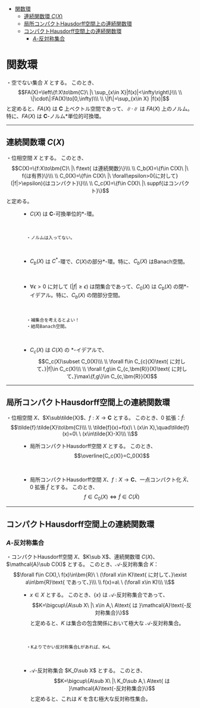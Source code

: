 - [関数環](#関数環)
  - [連続関数環 $C(X)$](#連続関数環-cx)
  - [局所コンパクトHausdorff空間上の連続関数環](#局所コンパクトhausdorff空間上の連続関数環)
  - [コンパクトHausdorff空間上の連続関数環](#コンパクトhausdorff空間上の連続関数環)
    - [$A$-反対称集合](#a-反対称集合)


# 関数環 

・空でない集合 $X$ とする。
このとき、
$$FA(X)=\left\{f:X\to\bm{C}\ |\ \sup_{x\in X}|f(x)|<\infty\right\}\\\ \\
\|\cdot\|:FA(X)\to[0,\infty)\\\ \\
\|f\|=\sup_{x\in X} |f(x)|$$
と定めると、$FA(X)$ は $\bm{C}$ 上ベクトル空間であって、$\|\cdot\|$ は $FA(X)$ 上のノルム。
特に、$FA(X)$ は $\bm{C}$-ノルム*単位的可換環。

---

## 連続関数環 $C(X)$

<dl><dt>

・位相空間 $X$ とする。
このとき、
$$C(X)=\{f:X\to\bm{C}\ |\ f\text{ は連続関数}\}\\\ \\
C_b(X)=\{f\in C(X)\ |\ f{は有界}\}\\\ \\
C_0(X)=\{f\in C(X)\ |\ \forall\epsilon>0{に対して}(|f|>\epsilon){はコンパクト}\}\\\ \\
C_c(X)=\{f\in C(X)\ |\ suppf{はコンパクト}\}$$
と定める。
<br>

</dt><dd>

- $C(X)$ は $\bm{C}$-可換単位的$*$-環。
<br>

      ・ノルムは入ってない。
<br>

- $C_b(X)$ は $C^*$-環で、$C(X)$の部分$*$-環。特に、$C_b(X)$ はBanach空間。

<br>

- $\forall\epsilon>0$ に対して $(|f|\ge\epsilon)$ は閉集合であって、$C_0(X)$ は $C_b(X)$ の閉$*$-イデアル。特に、$C_b(X)$ の閉部分空間。
<br>

      ・補集合を考えるとよい！
      ・結局Banach空間。
<br>

- $C_c(X)$ は $C(X)$ の $*$-イデアルで、
$$C_c(X)\subset C_0(X)\\\ \\
\forall f\in C_{c}(X)\text{ に対して、}|f|\in C_c(X)\\\ \\
\forall f,g\in C_{c,\bm{R}}(X)\text{ に対して、}\max\{f,g\}\in C_{c,\bm{R}}(X)$$

</dd></dl>

---

## 局所コンパクトHausdorff空間上の連続関数環

<dl><dt>

・位相空間 $X$、$X\sub\tilde{X}$、$f:X\to\bm{C}$ とする。
このとき、$0$ 拡張：$\tilde{f}$:
$$\tilde{f}:\tilde{X}\to\bm{C}\\\ \\
\tilde{f}(x)=f(x)\ \ (x\in X),\quad\tilde{f}(x)=0\ \ (x\in\tilde{X}-X)\\\ \\$$

</dt><dd>

- 局所コンパクトHausdorff空間 $X$ とする。
このとき、
$$\overline{C_c(X)}=C_0(X)$$
<br>

- 局所コンパクトHausdorff空間 $X$、$f:X\to\bm{C}$、一点コンパクト化 $\tilde{X}$、$0$ 拡張 $\tilde{f}$ とする。
このとき、
$$f\in C_0(X)\iff \tilde{f}\in C(\tilde{X})$$

</dd></dl>

---

## コンパクトHausdorff空間上の連続関数環

### $A$-反対称集合

<dl><dt>

・コンパクトHausdorff空間 $X$、$K\sub X$、連続関数環 $C(X)$、$\mathcal{A}\sub C(X)$ とする。
このとき、$\mathcal{A}$-反対称集合 $K$：
$$\forall f\in C(X),\ f(x)\in\bm{R}\ \ (\forall x\in K)\text{ に対して、}\exist a\in\bm{R}\text{ であって、}\\\ \\
f(x)=a\ \ (\forall x\in K)\\\ \\$$

</dt><dd>

- $x\in X$ とする。
このとき、$\{x\}$ は $\mathcal{A}$-反対称集合であって、
$$K=\bigcup\{A\sub X\ |\ x\in A,\ A\text{ は }\mathcal{A}\text{-反対称集合}\}$$
と定めると、$K$ は集合の包含関係において極大な $\mathcal{A}$-反対称集合。
<br>

      ・Kよりでかい反対称集合Lがあれば、K=L
<br>

- $\mathcal{A}$-反対称集合 $K_0\sub X$ とする。
このとき、
$$K=\bigcup\{A\sub X\ |\ K_0\sub A,\ A\text{ は }\mathcal{A}\text{-反対称集合}\}$$
と定めると、これは $K$ を含む極大な反対称性集合。

</dd></dl>




